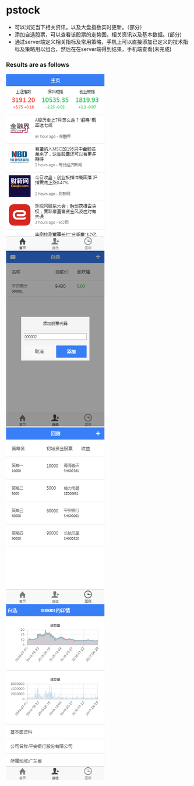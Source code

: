 # pstock
- 可以浏览当下相关资讯，以及大盘指数实时更新。（部分）
- 添加自选股票，可以查看该股票的走势图，相关资讯以及基本数据。(部分)
- 通过server端定义相关指标及常用策略，手机上可以直接添加已定义的技术指标及策略用以组合，然后在在server端得到结果，手机端查看(未完成)

### Results are as follows
![pstock](img/preview1.png)
![pstock](img/preview2.png)
![pstock](img/preview3.png)
![pstock](img/preview4.png)
